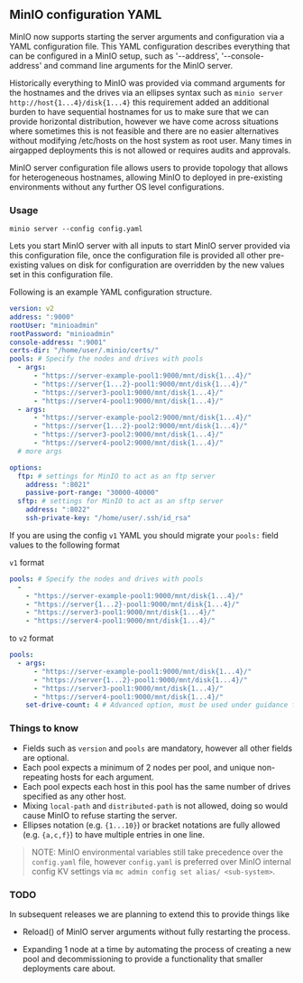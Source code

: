 ## MinIO configuration YAML

MinIO now supports starting the server arguments and configuration via a YAML configuration file. This YAML configuration describes everything that can be configured in a MinIO setup, such as '--address', '--console-address' and command line arguments for the MinIO server.

Historically everything to MinIO was provided via command arguments for the hostnames and the drives via an ellipses syntax such as `minio server http://host{1...4}/disk{1...4}` this requirement added an additional burden to have sequential hostnames for us to make sure that we can provide horizontal distribution, however we have come across situations where sometimes this is not feasible and there are no easier alternatives without modifying /etc/hosts on the host system as root user.  Many times in airgapped deployments this is not allowed or requires audits and approvals.

MinIO server configuration file allows users to provide topology that allows for heterogeneous hostnames, allowing MinIO to deployed in pre-existing environments without any further OS level configurations.

### Usage

```
minio server --config config.yaml
```

Lets you start MinIO server with all inputs to start MinIO server provided via this configuration file, once the configuration file is provided all other pre-existing values on disk for configuration are overridden by the new values set in this configuration file.

Following is an example YAML configuration structure.
```yaml
version: v2
address: ":9000"
rootUser: "minioadmin"
rootPassword: "minioadmin"
console-address: ":9001"
certs-dir: "/home/user/.minio/certs/"
pools: # Specify the nodes and drives with pools
  - args:
      - "https://server-example-pool1:9000/mnt/disk{1...4}/"
      - "https://server{1...2}-pool1:9000/mnt/disk{1...4}/"
      - "https://server3-pool1:9000/mnt/disk{1...4}/"
      - "https://server4-pool1:9000/mnt/disk{1...4}/"
  - args:
      - "https://server-example-pool2:9000/mnt/disk{1...4}/"
      - "https://server{1...2}-pool2:9000/mnt/disk{1...4}/"
      - "https://server3-pool2:9000/mnt/disk{1...4}/"
      - "https://server4-pool2:9000/mnt/disk{1...4}/"
  # more args

options:
  ftp: # settings for MinIO to act as an ftp server
    address: ":8021"
    passive-port-range: "30000-40000"
  sftp: # settings for MinIO to act as an sftp server
    address: ":8022"
    ssh-private-key: "/home/user/.ssh/id_rsa"
```

If you are using the config `v1` YAML you should migrate your `pools:` field values to the following format

`v1` format
```yaml
pools: # Specify the nodes and drives with pools
  -
    - "https://server-example-pool1:9000/mnt/disk{1...4}/"
    - "https://server{1...2}-pool1:9000/mnt/disk{1...4}/"
    - "https://server3-pool1:9000/mnt/disk{1...4}/"
    - "https://server4-pool1:9000/mnt/disk{1...4}/"
```

to `v2` format

```yaml
pools:
  - args:
      - "https://server-example-pool1:9000/mnt/disk{1...4}/"
      - "https://server{1...2}-pool1:9000/mnt/disk{1...4}/"
      - "https://server3-pool1:9000/mnt/disk{1...4}/"
      - "https://server4-pool1:9000/mnt/disk{1...4}/"
    set-drive-count: 4 # Advanced option, must be used under guidance from MinIO team.
```

### Things to know

- Fields such as `version` and `pools` are mandatory, however all other fields are optional.
- Each pool expects a minimum of 2 nodes per pool, and unique non-repeating hosts for each argument.
- Each pool expects each host in this pool has the same number of drives specified as any other host.
- Mixing `local-path` and `distributed-path` is not allowed, doing so would cause MinIO to refuse starting the server.
- Ellipses notation (e.g. `{1...10}`) or bracket notations are fully allowed (e.g. `{a,c,f}`) to have multiple entries in one line.

> NOTE: MinIO environmental variables still take precedence over the `config.yaml` file, however `config.yaml` is preferred over MinIO internal config KV settings via `mc admin config set alias/ <sub-system>`.

### TODO

In subsequent releases we are planning to extend this to provide things like

- Reload() of MinIO server arguments without fully restarting the process.

- Expanding 1 node at a time by automating the process of creating a new pool
  and decommissioning to provide a functionality that smaller deployments
  care about.

